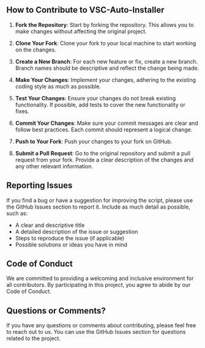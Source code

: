## How to Contribute to VSC-Auto-Installer

1. **Fork the Repository**: Start by forking the repository. This allows you to make changes without affecting the original project.

2. **Clone Your Fork**: Clone your fork to your local machine to start working on the changes.

3. **Create a New Branch**: For each new feature or fix, create a new branch. Branch names should be descriptive and reflect the change being made.

4. **Make Your Changes**: Implement your changes, adhering to the existing coding style as much as possible.

5. **Test Your Changes**: Ensure your changes do not break existing functionality. If possible, add tests to cover the new functionality or fixes.

6. **Commit Your Changes**: Make sure your commit messages are clear and follow best practices. Each commit should represent a logical change.

7. **Push to Your Fork**: Push your changes to your fork on GitHub.

8. **Submit a Pull Request**: Go to the original repository and submit a pull request from your fork. Provide a clear description of the changes and any other relevant information.

## Reporting Issues

If you find a bug or have a suggestion for improving the script, please use the GitHub Issues section to report it. Include as much detail as possible, such as:

- A clear and descriptive title
- A detailed description of the issue or suggestion
- Steps to reproduce the issue (if applicable)
- Possible solutions or ideas you have in mind

## Code of Conduct

We are committed to providing a welcoming and inclusive environment for all contributors. By participating in this project, you agree to abide by our Code of Conduct.

## Questions or Comments?

If you have any questions or comments about contributing, please feel free to reach out to us. You can use the GitHub Issues section for questions related to the project.
